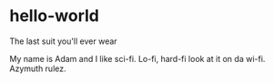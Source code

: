# hello-world
The last suit you'll ever wear

My name is Adam and I like sci-fi. Lo-fi, hard-fi look at it on da wi-fi. Azymuth rulez.
